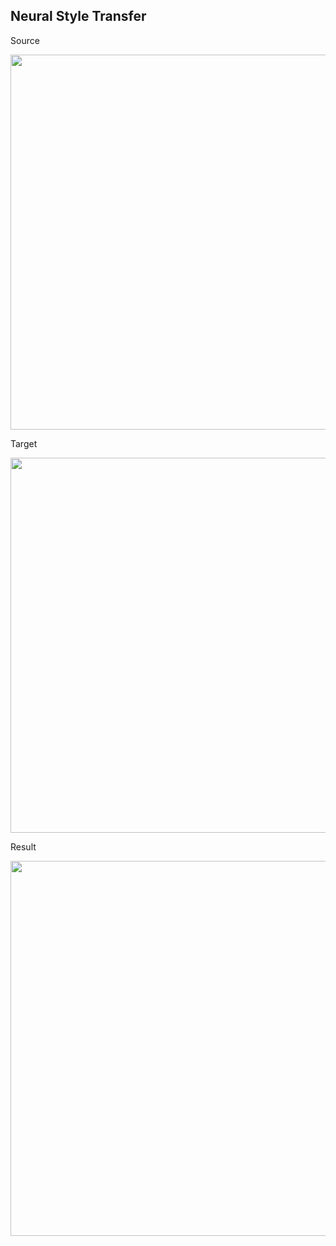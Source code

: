 ## Neural Style Transfer

Source

<img width=600 src="https://user-images.githubusercontent.com/44635266/64487213-87535180-d272-11e9-9121-4153f6096376.jpg">

Target

<img width=600 src="https://user-images.githubusercontent.com/44635266/64487214-88847e80-d272-11e9-8b6d-8cc3b96bafad.jpg">

Result

<img width=600 src="https://user-images.githubusercontent.com/44635266/64487216-8c180580-d272-11e9-8219-cf2e09882b8b.png">